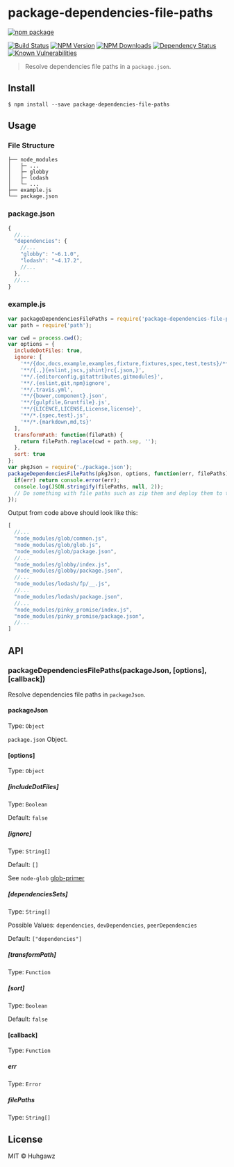 # package-dependencies-file-paths

[![npm package](https://nodei.co/npm/package-dependencies-file-paths.png?downloads=true&downloadRank=true&stars=true)](https://nodei.co/npm/package-dependencies-file-paths/)

[![Build Status](https://travis-ci.org/huhgawz/package-dependencies-file-paths.svg?branch=master)](https://travis-ci.org/huhgawz/package-dependencies-file-paths)
[![NPM Version](http://img.shields.io/npm/v/package-dependencies-file-paths.svg?style=flat)](https://www.npmjs.org/package/package-dependencies-file-paths)
[![NPM Downloads](https://img.shields.io/npm/dm/package-dependencies-file-paths.svg?style=flat)](https://www.npmjs.org/package/package-dependencies-file-paths)
[![Dependency Status](https://img.shields.io/david/huhgawz/package-dependencies-file-paths.svg?style=flat-square)](https://david-dm.org/huhgawz/package-dependencies-file-paths)
[![Known Vulnerabilities](https://snyk.io/test/npm/package-dependencies-file-paths/badge.svg?style=flat-square)](https://snyk.io/test/npm/package-dependencies-file-paths)

> Resolve dependencies file paths in a `package.json`.

## Install

```
$ npm install --save package-dependencies-file-paths
```

## Usage

### File Structure

```
├── node_modules
│   ├─ ...
│   ├─ globby
│   ├─ lodash
│   └─ ...
├── example.js
└── package.json
```

### package.json

```js
{
  //...
  "dependencies": {
    //...
    "globby": "~6.1.0",
    "lodash": "~4.17.2",
    //...
  },
  //...
}
```

### example.js

```js
var packageDependenciesFilePaths = require('package-dependencies-file-paths');
var path = require('path');

var cwd = process.cwd();
var options = {
  includeDotFiles: true,
  ignore: [
    '**/{doc,docs,example,examples,fixture,fixtures,spec,test,tests}/**',
    '**/{.,}{eslint,jscs,jshint}rc{.json,}',
    '**/.{editorconfig,gitattributes,gitmodules}',
    '**/.{eslint,git,npm}ignore',
    '**/.travis.yml',
    '**/{bower,component}.json',
    '**/{gulpfile,Gruntfile}.js',
    '**/{LICENCE,LICENSE,License,license}',
    '**/*.{spec,test}.js',
    '**/*.{markdown,md,ts}'
  ],
  transformPath: function(filePath) {
    return filePath.replace(cwd + path.sep, '');
  },
  sort: true
};
var pkgJson = require('./package.json');
packageDependenciesFilePaths(pkgJson, options, function(err, filePaths) {
  if(err) return console.error(err);
  console.log(JSON.stringify(filePaths, null, 2));
  // Do something with file paths such as zip them and deploy them to the ☁️
});
```

Output from code above should look like this:

```js
[
  //...
  "node_modules/glob/common.js",
  "node_modules/glob/glob.js",
  "node_modules/glob/package.json",
  //...
  "node_modules/globby/index.js",
  "node_modules/globby/package.json",
  //...
  "node_modules/lodash/fp/__.js",
  //...
  "node_modules/lodash/package.json",
  //...
  "node_modules/pinky_promise/index.js",
  "node_modules/pinky_promise/package.json",
  //...
]
```

## API

### packageDependenciesFilePaths(packageJson, [options], [callback])

Resolve dependencies file paths in `packageJson`.

#### packageJson

Type: `Object`

`package.json` Object.

#### \[options]

Type: `Object`

##### \[includeDotFiles]

Type: `Boolean`

Default: `false`

##### \[ignore]

Type: `String[]`

Default: `[]`

See `node-glob` [glob-primer](https://github.com/isaacs/node-glob#glob-primer)

##### \[dependenciesSets]

Type: `String[]`

Possible Values: `dependencies`, `devDependencies`, `peerDependencies`

Default: `["dependencies"]`

##### \[transformPath]

Type: `Function`

##### \[sort]

Type: `Boolean`

Default: `false`

#### \[callback]

Type: `Function`

##### err

Type: `Error`

##### filePaths

Type: `String[]`

## License

MIT © Huhgawz
